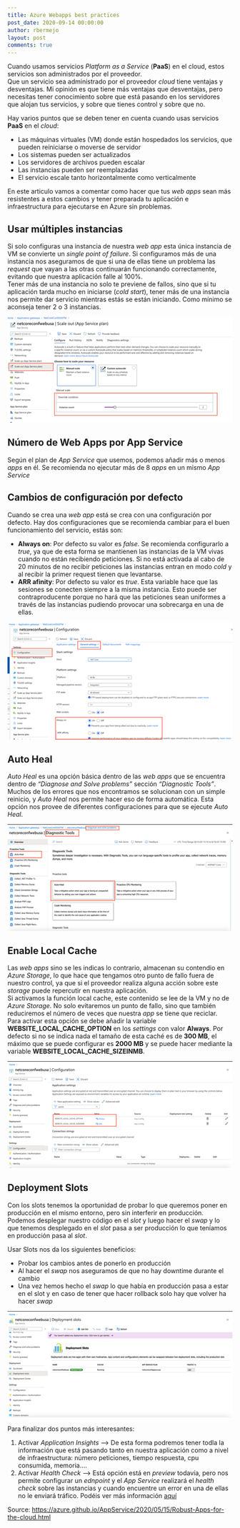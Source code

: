 ```yaml
---
title: Azure Webapps best practices
post_date: 2020-09-14 00:00:00
author: rbermejo
layout: post
comments: true
--- 
```



Cuando usamos servicios *Platform as a Service* (**PaaS**) en el cloud, estos servicios son administrados por el proveedor.<!--break-->  
Que un servicio sea administrado por el proveedor *cloud* tiene ventajas y desventajas. Mi opinión es que tiene más ventajas que desventajas, pero necesitas tener conocimiento sobre que está pasando en los servidores que alojan tus servicios, y sobre que tienes control y sobre que no. 

Hay varios puntos que se deben tener en cuenta cuando usas servicios **PaaS** en el *cloud*:
* Las máquinas virtuales (VM) donde están hospedados los servicios, que pueden reiniciarse o moverse de servidor
* Los sistemas pueden ser actualizados
* Los servidores de archivos pueden escalar
* Las instancias pueden ser reemplazadas
* El servicio escale tanto horizontalmente como verticalmente 

En este articulo vamos a comentar como hacer que tus *web apps* sean más resistentes a estos cambios y tener preparada tu aplicación e infraestructura para ejecutarse en Azure sin problemas. 

## Usar múltiples instancias 

Si solo configuras una instancia de nuestra *web app* esta única instancia de VM se convierte un *single point of failure*. 
Si configuramos más de una instancia nos aseguramos de que si una de ellas tiene un problema las *request* que vayan a las otras continuarán funcionando correctamente, evitando que nuestra aplicación falle al 100%.  
Tener más de una instancia no solo te previene de fallos, sino que si tu aplicación tarda mucho en iniciarse (*cold start*), tener más de una instancia nos permite dar servicio mientras estás se están iniciando. 
Como mínimo se aconseja tener 2 o 3 instancias. 

![Múltiple instancias](/public/images/2020/09/multipleinst.png)  

## Número de Web Apps por App Service 

Según el plan de *App Service* que usemos, podemos añadir más o menos *apps* en él. Se recomienda no ejecutar más de 8 *apps* en un mismo *App Service* 

## Cambios de configuración por defecto 

Cuando se crea una *web app* está se crea con una configuración por defecto. Hay dos configuraciones que se recomienda cambiar para el buen funcionamiento del servicio, estás son:

* **Always on**: Por defecto su valor es *false*. Se recomienda configurarlo a *true*, ya que de esta forma se mantienen las instancias de la VM vivas cuando no están recibiendo peticiones. Si no está activada al cabo de 20 minutos de no recibir peticiones las instancias entran en modo *cold* y al recibir la primer request tienen que levantarse. 
* **ARR afinity**: Por defecto su valor es *true*. Esta variable hace que las sesiones se conecten siempre a la misma instancia. Esto puede ser contraproducente porque no hará que las peticiones sean uniformes a través de las instancias pudiendo provocar una sobrecarga en una de ellas.  

![Cambio por defecto](/public/images/2020/09/alwayson.png) 

## Auto Heal 

*Auto Heal* es una opción básica dentro de las *web apps* que se encuentra dentro de *“Diagnose and Solve problems”* sección *“Diagnostic Tools”*.  
Muchos de los errores que nos encontramos se solucionan con un simple reinicio, y *Auto Heal* nos permite hacer eso de forma automática. Esta opción nos provee de diferentes configuraciones para que se ejecute *Auto Heal*. 

![Auto Heal](/public/images/2020/09/autoheal.png) 

## Enable Local Cache 

Las *web apps* sino se les indicas lo contrario, almacenan su contendio en *Azure Storage*, lo que hace que tengamos otro punto de fallo fuera de nuestro control, ya que si el proveedor realiza alguna acción sobre este *storage* puede repercutir en nuestra aplicación.  
Si activamos la función local cache, este contenido se lee de la VM y no de *Azure Storage*. No solo evitaremos un punto de fallo, sino que también reduciremos el número de veces que nuestra *app* se tiene que reciclar.  
Para activar esta opción se debe añadir la variable **WEBSITE_LOCAL_CACHE_OPTION** en los *settings* con valor **Always**.  Por defecto si no se indica nada el tamaño de esta caché es de **300 MB**, el máximo que se puede configurar es **2000 MB** y se puede hacer mediante la variable **WEBSITE_LOCAL_CACHE_SIZEINMB**.  

![Local Cahe](/public/images/2020/09/localcahce.png)  

## Deployment Slots 

Con los slots tenemos la oportunidad de probar lo que queremos poner en producción en el mismo entorno, pero sin interferir en producción.  
Podemos desplegar nuestro código en el *slot* y luego hacer el *swap* y lo que tenemos desplegado en el *slot* pasa a ser producción lo que teníamos en producción pasa al *slot*. 

Usar Slots nos da los siguientes beneficios: 

* Probar los cambios antes de ponerlo en producción   
* Al hacer el *swap* nos aseguramos de que no hay downtime durante el cambio   
* Una vez hemos hecho el *swap* lo que había en producción pasa a estar en el slot y en caso de tener que hacer rollback solo hay que volver ha hacer *swap* 

![Deployment Slots](/public/images/2020/09/deploymentslots.png) 

Para finalizar dos puntos más interesantes:
1.	Activar *Application Insights* --> De esta forma podremos tener todla la información que está pasando tanto en nuestra aplicación como a nivel de infraestructura: número peticiones, tiempo respuesta, cpu consumida, memoria….
2.	Activar *Health Check* --> Está opción está en *preview* todavía, pero nos permite configurar un *ednpoint* y el *App Service* realizará el *health check* sobre las instancias y cuando encuentre un error en una de ellas no le enviará tráfico. Podéis ver más información [aquí](https://github.com/projectkudu/kudu/wiki/Health-Check-(Preview))

Source:
https://azure.github.io/AppService/2020/05/15/Robust-Apps-for-the-cloud.html